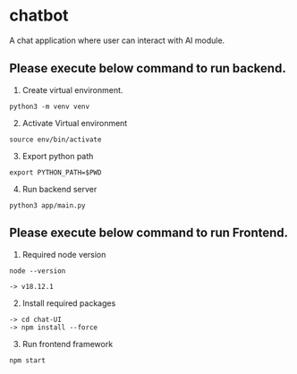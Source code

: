 # chatbot
A chat application where user can interact with AI module.

Please execute below command to run backend.
--------------------------------------------

1. Create virtual environment.
```
python3 -m venv venv
```

2. Activate Virtual environment
```
source env/bin/activate
```

3. Export python path
```
export PYTHON_PATH=$PWD
```

4. Run backend server
```
python3 app/main.py
```

Please execute below command to run Frontend.
--------------------------------------------

1. Required node version
```commandline
node --version

-> v18.12.1
```

2. Install required packages
```commandline
-> cd chat-UI
-> npm install --force
```

3. Run frontend framework
```commandline
npm start
```
